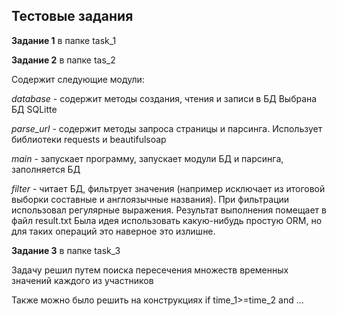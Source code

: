 ## Тестовые задания

**Задание 1** в папке task_1

**Задание 2** в папке tas_2
    
Содержит следующие модули:

_database_ - содержит методы создания, чтения и записи в БД
Выбрана БД SQLitte

_parse_url_ - содержит методы запроса страницы и парсинга.
Использует библиотеки requests  и beautifulsoap

_main_ - запускает программу, запускает модули БД и парсинга, заполняется БД

_filter_ - читает БД, фильтрует значения (например исключает из итоговой выборки составные и англоязычные названия).
При фильтрации использовал регулярные выражения.
Результат выполнения помещает в файл result.txt
Была идея использовать какую-нибудь простую ORM, но для таких операций это наверное это излишне.

**Задание 3** в папке task_3

Задачу решил путем поиска пересечения множеств временных значений каждого из участников

Также можно было решить на конструкциях if time_1>=time_2 and ...



